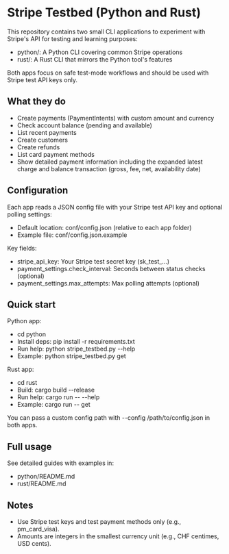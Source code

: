 # Stripe Testbed (Python and Rust)

This repository contains two small CLI applications to experiment with Stripe's API for testing and learning purposes:

- python/: A Python CLI covering common Stripe operations
- rust/: A Rust CLI that mirrors the Python tool's features

Both apps focus on safe test-mode workflows and should be used with Stripe test API keys only.

## What they do

- Create payments (PaymentIntents) with custom amount and currency
- Check account balance (pending and available)
- List recent payments
- Create customers
- Create refunds
- List card payment methods
- Show detailed payment information including the expanded latest charge and balance transaction (gross, fee, net, availability date)

## Configuration

Each app reads a JSON config file with your Stripe test API key and optional polling settings:

- Default location: conf/config.json (relative to each app folder)
- Example file: conf/config.json.example

Key fields:
- stripe_api_key: Your Stripe test secret key (sk_test_...)
- payment_settings.check_interval: Seconds between status checks (optional)
- payment_settings.max_attempts: Max polling attempts (optional)

## Quick start

Python app:
- cd python
- Install deps: pip install -r requirements.txt
- Run help: python stripe_testbed.py --help
- Example: python stripe_testbed.py get

Rust app:
- cd rust
- Build: cargo build --release
- Run help: cargo run -- --help
- Example: cargo run -- get

You can pass a custom config path with --config /path/to/config.json in both apps.

## Full usage

See detailed guides with examples in:
- python/README.md
- rust/README.md

## Notes

- Use Stripe test keys and test payment methods only (e.g., pm_card_visa).
- Amounts are integers in the smallest currency unit (e.g., CHF centimes, USD cents).
